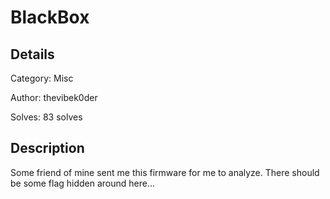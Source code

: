 # BlackBox

## Details
Category: Misc

Author: thevibek0der

Solves: 83 solves

## Description

Some friend of mine sent me this firmware for me to analyze. There should be some flag hidden around here...
